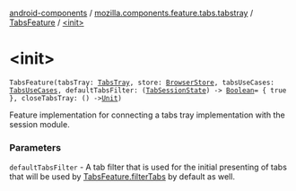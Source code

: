 [android-components](../../index.md) / [mozilla.components.feature.tabs.tabstray](../index.md) / [TabsFeature](index.md) / [&lt;init&gt;](./-init-.md)

# &lt;init&gt;

`TabsFeature(tabsTray: `[`TabsTray`](../../mozilla.components.concept.tabstray/-tabs-tray/index.md)`, store: `[`BrowserStore`](../../mozilla.components.browser.state.store/-browser-store/index.md)`, tabsUseCases: `[`TabsUseCases`](../../mozilla.components.feature.tabs/-tabs-use-cases/index.md)`, defaultTabsFilter: (`[`TabSessionState`](../../mozilla.components.browser.state.state/-tab-session-state/index.md)`) -> `[`Boolean`](https://kotlinlang.org/api/latest/jvm/stdlib/kotlin/-boolean/index.html)` = { true }, closeTabsTray: () -> `[`Unit`](https://kotlinlang.org/api/latest/jvm/stdlib/kotlin/-unit/index.html)`)`

Feature implementation for connecting a tabs tray implementation with the session module.

### Parameters

`defaultTabsFilter` - A tab filter that is used for the initial presenting of tabs that will be used by
[TabsFeature.filterTabs](filter-tabs.md) by default as well.